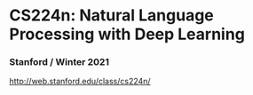 # CS224n: Natural Language Processing with Deep Learning

### Stanford / Winter 2021

http://web.stanford.edu/class/cs224n/